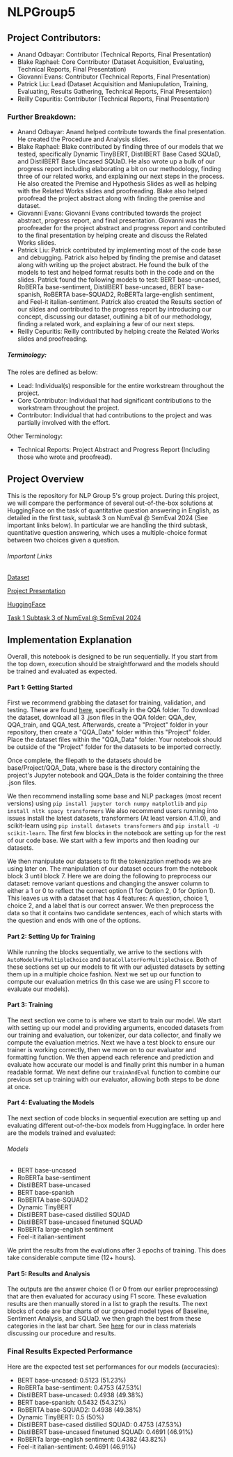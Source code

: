 # NLPGroup5

## Project Contributors:

- Anand Odbayar: Contributor (Technical Reports, Final Presentation)
- Blake Raphael: Core Contributor (Dataset Acquisition, Evaluating, Technical Reports, Final Presentation)
- Giovanni Evans: Contributor (Technical Reports, Final Presentation)
- Patrick Liu: Lead (Dataset Acquisition and Maniupulation, Training, Evaluating, Results Gathering, Technical Reports, Final Presentaion)
- Reilly Cepuritis: Contributor (Technical Reports, Final Presentation)

### Further Breakdown:

- Anand Odbayar: Anand helped contribute towards the final presentation. He created the Procedure and Analysis slides. 
- Blake Raphael: Blake contributed by finding three of our models that we tested, specifically Dynamic TinyBERT, DistilBERT Base Cased SQUaD, and DistilBERT Base Uncased SQUaD. He also wrote up a bulk of our progress report including elaborating a bit on our methodology, finding three of our related works, and explaining our next steps in the process. He also created the Premise and Hypothesis Slides as well as helping with the Related Works slides and proofreading. Blake also helped proofread the project abstract along with finding the premise and dataset.
- Giovanni Evans: Giovanni Evans contributed towards the project abstract, progress report, and final presentation. Giovanni was the proofreader for the project abstract and progress report and contributed to the final presentation by helping create and discuss the Related Works slides.
- Patrick Liu: Patrick contributed by implementing most of the code base and debugging. Patrick also helped by finding the premise and dataset along with writing up the project abstract. He found the bulk of the models to test and helped format results both in the code and on the slides. Patrick found the following models to test:  BERT base-uncased, RoBERTa base-sentiment, DistilBERT base-uncased, BERT base-spanish, RoBERTA base-SQUAD2, RoBERTa large-english sentiment, and Feel-it italian-sentiment. Patrick also created the Results section of our slides and contributed to the progress report by introducing our concept, discussing our dataset, outlining a bit of our methodology, finding a related work, and explaining a few of our next steps.
- Reilly Cepuritis: Reilly contributed by helping create the Related Works slides and proofreading.

##### Terminology:

The roles are defined as below:

- Lead: Individual(s) responsible for the entire workstream throughout the project.
- Core Contributor: Individual that had significant contributions to the workstream throughout the project.
- Contributor: Individual that had contributions to the project and was partially involved with the effort.

Other Terminology:

- Technical Reports: Project Abstract and Progress Report (Including those who wrote and proofread).


## Project Overview

This is the repository for NLP Group 5's group project. During this project, we will compare the performance of several out-of-the-box solutions at HuggingFace on the task of quantitative question answering in English, as detailed in the first task, subtask 3 on NumEval @ SemEval 2024 (See important links below). In particular we are handling the third subtask, quantitative question answering, which uses a multiple-choice format between two choices given a question. 

###### Important Links
[Dataset](https://drive.google.com/drive/folders/10uQI2BZrtzaUejtdqNU9Sp1h0H9zhLUE)

[Project Presentation](https://docs.google.com/presentation/d/1K4x0OJyhAfyJciX1ozsdWsNbCaIEuzyqk6jUJZNDq2g/edit?usp=sharing)

[HuggingFace](https://huggingface.co/)

[Task 1 Subtask 3 of NumEval @ SemEval 2024](https://sites.google.com/view/numeval/tasks?authuser=0)

## Implementation Explanation

Overall, this notebook is designed to be run sequentially. If you start from the top down, execution should be straightforward and the models should be trained and evaluated as expected.

#### Part 1: Getting Started

First we recommend grabbing the dataset for training, validation, and testing. These are found [here](https://drive.google.com/drive/folders/10uQI2BZrtzaUejtdqNU9Sp1h0H9zhLUE), specifically in the QQA folder. To download the dataset, download all 3 .json files in the QQA folder: QQA_dev, QQA_train, and QQA_test. Afterwards, create a "Project" folder in your repository, then create a "QQA_Data" folder within this "Project" folder. Place the dataset files within the "QQA_Data" folder. Your notebook should be outside of the "Project" folder for the datasets to be imported correctly. 

Once complete, the filepath to the datasets should be base/Project/QQA_Data, where base is the directory containing the project's Jupyter notebook and QQA_Data is the folder containing the three .json files. 

We then recommend installing some base and NLP packages (most recent versions) using ```pip install jupyter torch numpy matplotlib``` and ```pip install nltk spacy transformers``` We also recommend users running into issues install the latest datasets, transformers (At least version 4.11.0), and scikit-learn using ```pip install datasets transformers``` and ```pip install -U scikit-learn```. The first few blocks in the notebook are setting up for the rest of our code base. We start with a few imports and then loading our datasets. 

We then manipulate our datasets to fit the tokenization methods we are using later on. The manipulation of our dataset occurs from the notebook block 3 until block 7. Here we are doing the following to preprocess our dataset: remove variant questions and changing the answer column to either a 1 or 0 to reflect the correct option (1 for Option 2, 0 for Option 1). This leaves us with a dataset that has 4 features: A question, choice 1, choice 2, and a label that is our correct answer. We then preprocess the data so that it contains two candidate sentences, each of which starts with the question and ends with one of the options. 

#### Part 2: Setting Up for Training

While running the blocks sequentially, we arrive to the sections with ```AutoModelForMultipleChoice``` and ```DataCollatorForMultipleChoice```. Both of these sections set up our models to fit with our adjusted datasets by setting them up in a multiple choice fashion. Next we set up our function to compute our evaluation metrics (In this case we are using F1 sccore to evaluate our models). 

#### Part 3: Training

The next section we come to is where we start to train our model. We start with setting up our model and providing arguments, encoded datasets from our training and evaluation, our tokenizer, our data collector, and finally we compute the evaluation metrics. Next we have a test block to ensure our trainer is working correctly, then we move on to our evaluator and formatting function. We then append each reference and prediction and evaluate how accurate our model is and finally print this number in a human readable format. We next define our ```trainAndEval``` function to combine our previous set up training with our evaluator, allowing both steps to be done at once. 

#### Part 4: Evaluating the Models

The next section of code blocks in sequential execution are setting up and evaluating different out-of-the-box models from Huggingface. In order here are the models trained and evaluated:

###### Models

- BERT base-uncased
- RoBERTa base-sentiment
- DistilBERT base-uncased
- BERT base-spanish
- RoBERTA base-SQUAD2
- Dynamic TinyBERT
- DistilBERT base-cased distilled SQUAD
- DistilBERT base-uncased finetuned SQUAD
- RoBERTa large-english sentiment
- Feel-it italian-sentiment

We print the results from the evalutions after 3 epochs of training. This does take considerable compute time (12+ hours).

#### Part 5: Results and Analysis

The outputs are the answer choice (1 or 0 from our earlier preprocessing) that are then evaluated for accuracy using F1 score. These evaluation results are then manually stored in a list to graph the results. The next blocks of code are bar charts of our grouped model types of Baseline, Sentiment Analysis, and SQUaD. we then graph the best from these categories in the last bar chart. See [here](https://docs.google.com/presentation/d/1K4x0OJyhAfyJciX1ozsdWsNbCaIEuzyqk6jUJZNDq2g/edit?usp=sharing) for our in class materials discussing our procedure and results.

### Final Results Expected Performance

Here are the expected test set performances for our models (accuracies):
- BERT base-uncased: 0.5123 (51.23%)
- RoBERTa base-sentiment: 0.4753 (47.53%)
- DistilBERT base-uncased: 0.4938 (49.38%)
- BERT base-spanish: 0.5432 (54.32%)
- RoBERTA base-SQUAD2: 0.4938 (49.38%)
- Dynamic TinyBERT: 0.5 (50%)
- DistilBERT base-cased distilled SQUAD: 0.4753 (47.53%)
- DistilBERT base-uncased finetuned SQUAD: 0.4691 (46.91%)
- RoBERTa large-english sentiment: 0.4382 (43.82%)
- Feel-it italian-sentiment: 0.4691 (46.91%)
